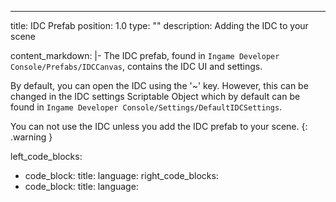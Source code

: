 ---
title: IDC Prefab
position: 1.0
type: ""
description: Adding the IDC to your scene

content_markdown: |-
  The IDC prefab, found in `Ingame Developer Console/Prefabs/IDCCanvas`, contains the IDC UI and settings. 
  
  By default, you can open the IDC using the '~' key. However, this can be changed in the IDC settings Scriptable Object which
  by default can be found in `Ingame Developer Console/Settings/DefaultIDCSettings`.

  You can not use the IDC unless you add the IDC prefab to your scene.
  {: .warning }

left_code_blocks:
  - code_block:
    title:
    language:
right_code_blocks:
  - code_block:
    title:
    language: